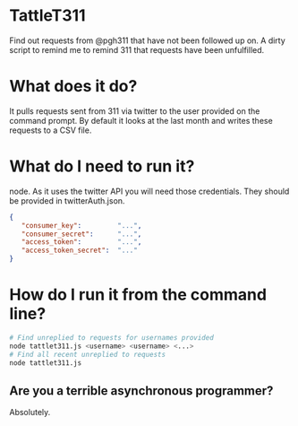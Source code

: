 # TattleT311
Find out requests from @pgh311 that have not been followed up on. A dirty script to remind me to remind 311 that requests have been unfulfilled.

# What does it do?
It pulls requests sent from 311 via twitter to the user provided on the command prompt. By default it looks at the last month and writes these requests to a CSV file.

# What do I need to run it?
node. As it uses the twitter API you will need those credentials. They should be provided in twitterAuth.json.

```json
{
   "consumer_key":         "...",
   "consumer_secret":      "...",
   "access_token":         "...",
   "access_token_secret":  "..."
}
```

# How do I run it from the command line?
```bash
# Find unreplied to requests for usernames provided
node tattlet311.js <username> <username> <...>
# Find all recent unreplied to requests
node tattlet311.js
```

## Are you a terrible asynchronous programmer?

Absolutely.
